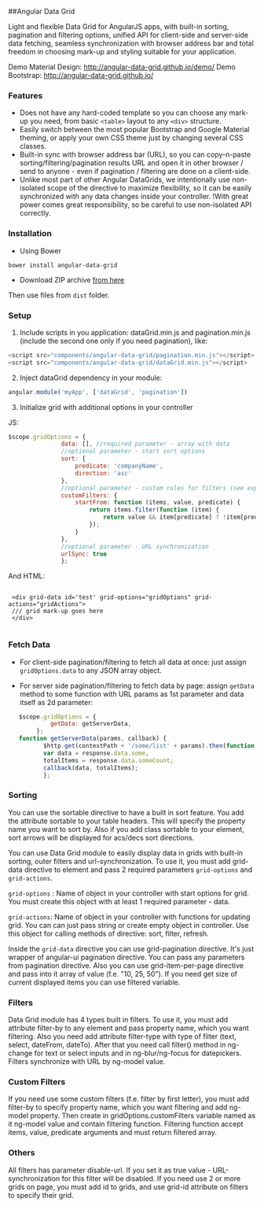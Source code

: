 ##Angular Data Grid

Light and flexible Data Grid for AngularJS apps, with built-in sorting, pagination and filtering options, unified API for client-side and server-side data fetching, 
seamless synchronization with browser address bar and total freedom in choosing mark-up and styling suitable for your application.

Demo Material Design: http://angular-data-grid.github.io/demo/
Demo Bootstrap: http://angular-data-grid.github.io/

### Features

 - Does not have any hard-coded template so you can choose any mark-up you need, from basic ```<table>``` layout to any ```<div>``` structure.
 - Easily switch between the most popular Bootstrap and Google Material theming, or apply your own CSS theme just by changing several CSS classes.
 - Built-in sync with browser address bar (URL), so you can copy-n-paste sorting/filtering/pagination results URL and open it in other browser / send to anyone - even if pagination / filtering are done on a client-side. 
 - Unlike most part of other Angular DataGrids, we intentionally use non-isolated scope of the directive to maximize flexibility, so it can be easily synchronized with any data changes inside your controller. !With great power comes great responsibility, so be careful to use non-isolated API correctly.

### Installation

 - Using Bower

```
bower install angular-data-grid
```

 - Download ZIP archive [from here](https://github.com/angular-data-grid/angular-data-grid.github.io/archive/master.zip)
 
 Then use files from ```dist``` folder.

### Setup

1. Include scripts in you application: dataGrid.min.js and pagination.min.js (include the second one only if you need pagination), like: 
 
 ```javascript
 <script src="components/angular-data-grid/pagination.min.js"></script>
 <script src="components/angular-data-grid/dataGrid.min.js"></script>
 ```
 
2. Inject dataGrid dependency in your module:

 ```javascript
angular.module('myApp', ['dataGrid', 'pagination'])
 ```
 
3. Initialize grid with additional options in your controller

JS:

 ```javascript
 $scope.gridOptions = {
                data: [], //required parameter - array with data
                //optional parameter - start sort options
                sort: {
                    predicate: 'companyName',
                    direction: 'asc'
                },
                //optional parameter - custom rules for filters (see explanation below)
                customFilters: {
                    startFrom: function (items, value, predicate) {
                        return items.filter(function (item) {
                            return value && item[predicate] ? !item[predicate].toLowerCase().indexOf(value.toLowerCase()) : true;
                        });
                    }
                },
                //optional parameter - URL synchronization
                urlSync: true
                };
```

And HTML:

```

 <div grid-data id='test' grid-options="gridOptions" grid-actions="gridActions">
 /// grid mark-up goes here
 </div>
 
 ```
 
### Fetch Data

 - For client-side pagination/filtering to fetch all data at once: just assign ```gridOptions.data``` to any JSON array object.
 
 - For server side pagination/filtering to fetch data by page: assign ```getData``` method to some function with URL params as 1st parameter and data itself as 2d parameter:
 
 ```javascript
    $scope.gridOptions = {
             getData: getServerData,
         };
    function getServerData(params, callback) {
           $http.get(contextPath + '/some/list' + params).then(function (response) {
           var data = response.data.some,
           totalItems = response.data.someCount;
           callback(data, totalItems);
           };       
```
       
### Sorting
You can use the sortable directive to have a built in sort feature. You add the attribute sortable to your table headers. This will specify the property name you want to sort by. Also if you add class sortable to your element, sort arrows will be displayed for acs/decs sort directions.

You can use  Data Grid module to easily display data in grids with built-in sorting, outer filters and url-synchronization. To use it, you must add grid-data directive to element and pass 2 required parameters ```grid-options``` and ```grid-actions```.

```grid-options``` : Name of object in your controller with start options for grid. You must create this object with at least 1 required parameter - data.

```grid-actions```: Name of object in your controller with functions for updating grid. You can can just pass string or create empty object in controller. Use this object for calling methods of directive: sort, filter, refresh.

Inside the ```grid-data``` directive you can use grid-pagination directive. It's just wrapper of angular-ui pagination directive. You can pass any parameters from pagination directive. Also you can use grid-item-per-page directive and pass into it array of value (f.e. "10, 25, 50"). If you need get size of current displayed items you can use filtered variable.

### Filters
Data Grid module has 4 types built in filters. To use it, you must add attribute filter-by to any element and pass property name, which you want filtering. Also you need add attribute filter-type with type of filter (text, select, dateFrom, dateTo). After that you need call filter() method in ng-change for text or select inputs and in ng-blur/ng-focus for datepickers. Filters synchronize with URL by ng-model value.

### Custom Filters
If you need use some custom filters (f.e. filter by first letter), you must add filter-by to specify property name, which you want filtering and add ng-model property. Then create in gridOptions.customFilters variable named as it ng-model value and contain filtering function. Filtering function accept items, value, predicate arguments and must return filtered array.

### Others
All filters has parameter disable-url. If you set it as true value - URL-synchronization for this filter will be disabled. If you need use 2 or more grids on page, you must add id to grids, and use grid-id attribute on filters to specify their grid.
